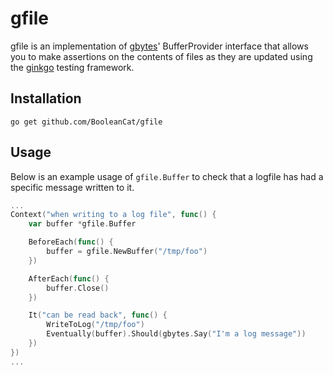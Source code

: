 gfile
=====

gfile is an implementation of [gbytes](http://github.com/onsi/gomega)'
BufferProvider interface that allows you to make assertions on the contents of
files as they are updated using the [ginkgo](http://github.com/onsi/ginkgo)
testing framework.

Installation
------------

`go get github.com/BooleanCat/gfile`

Usage
-----

Below is an example usage of `gfile.Buffer` to check that a logfile has had a
specific message written to it.

```go
...
Context("when writing to a log file", func() {
    var buffer *gfile.Buffer

    BeforeEach(func() {
        buffer = gfile.NewBuffer("/tmp/foo")
    })

    AfterEach(func() {
        buffer.Close()
    })

    It("can be read back", func() {
        WriteToLog("/tmp/foo")
        Eventually(buffer).Should(gbytes.Say("I'm a log message"))
    })
})
...
```
